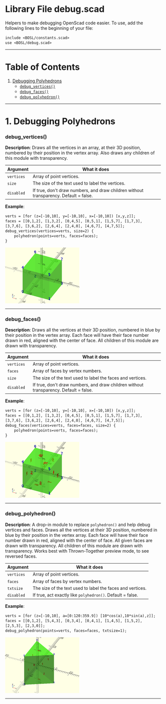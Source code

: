 # Library File debug.scad

Helpers to make debugging OpenScad code easier.
To use, add the following lines to the beginning of your file:
```
include <BOSL/constants.scad>
use <BOSL/debug.scad>
```

---

# Table of Contents

1. [Debugging Polyhedrons](#1-debugging-polyhedrons)
    - [`debug_vertices()`](#debug_vertices)
    - [`debug_faces()`](#debug_faces)
    - [`debug_polyhedron()`](#debug_polyhedron)

---

# 1. Debugging Polyhedrons

### debug\_vertices()

**Description**:
Draws all the vertices in an array, at their 3D position, numbered by their
position in the vertex array.  Also draws any children of this module with
transparency.

Argument        | What it does
--------------- | ------------------------------
`vertices`      | Array of point vertices.
`size`          | The size of the text used to label the vertices.
`disabled`      | If true, don't draw numbers, and draw children without transparency.  Default = false.

**Example**:

    verts = [for (z=[-10,10], y=[-10,10], x=[-10,10]) [x,y,z]];
    faces = [[0,1,2], [1,3,2], [0,4,5], [0,5,1], [1,5,7], [1,7,3], [3,7,6], [3,6,2], [2,6,4], [2,4,0], [4,6,7], [4,7,5]];
    debug_vertices(vertices=verts, size=2) {
        polyhedron(points=verts, faces=faces);
    }

![debug\_vertices() Example](images/debug/debug_vertices.png)

---

### debug\_faces()

**Description**:
Draws all the vertices at their 3D position, numbered in blue by their
position in the vertex array.  Each face will have their face number drawn
in red, aligned with the center of face.  All children of this module are drawn
with transparency.

Argument        | What it does
--------------- | ------------------------------
`vertices`      | Array of point vertices.
`faces`         | Array of faces by vertex numbers.
`size`          | The size of the text used to label the faces and vertices.
`disabled`      | If true, don't draw numbers, and draw children without transparency.  Default = false.

**Example**:

    verts = [for (z=[-10,10], y=[-10,10], x=[-10,10]) [x,y,z]];
    faces = [[0,1,2], [1,3,2], [0,4,5], [0,5,1], [1,5,7], [1,7,3], [3,7,6], [3,6,2], [2,6,4], [2,4,0], [4,6,7], [4,7,5]];
    debug_faces(vertices=verts, faces=faces, size=2) {
        polyhedron(points=verts, faces=faces);
    }

![debug\_faces() Example](images/debug/debug_faces.png)

---

### debug\_polyhedron()

**Description**:
A drop-in module to replace `polyhedron()` and help debug vertices and faces.
Draws all the vertices at their 3D position, numbered in blue by their
position in the vertex array.  Each face will have their face number drawn
in red, aligned with the center of face.  All given faces are drawn with
transparency. All children of this module are drawn with transparency.
Works best with Thrown-Together preview mode, to see reversed faces.

Argument        | What it does
--------------- | ------------------------------
`vertices`      | Array of point vertices.
`faces`         | Array of faces by vertex numbers.
`txtsize`       | The size of the text used to label the faces and vertices.
`disabled`      | If true, act exactly like `polyhedron()`.  Default = false.

**Example**:

    verts = [for (z=[-10,10], a=[0:120:359.9]) [10*cos(a),10*sin(a),z]];
    faces = [[0,1,2], [5,4,3], [0,3,4], [0,4,1], [1,4,5], [1,5,2], [2,5,3], [2,3,0]];
    debug_polyhedron(points=verts, faces=faces, txtsize=1);

![debug\_polyhedron() Example](images/debug/debug_polyhedron.png)

---


